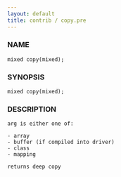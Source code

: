 ```yaml
---
layout: default
title: contrib / copy.pre
---
```


### NAME

    mixed copy(mixed);

### SYNOPSIS

    mixed copy(mixed);

### DESCRIPTION

    arg is either one of:

    - array
    - buffer (if compiled into driver)
    - class
    - mapping

    returns deep copy
